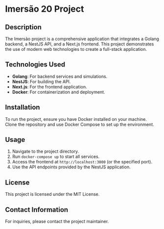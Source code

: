 # Imersão 20 Project

## Description
The Imersão project is a comprehensive application that integrates a Golang backend, a NestJS API, and a Next.js frontend. This project demonstrates the use of modern web technologies to create a full-stack application.

## Technologies Used
- **Golang**: For backend services and simulations.
- **NestJS**: For building the API.
- **Next.js**: For the frontend application.
- **Docker**: For containerization and deployment.

## Installation
To run the project, ensure you have Docker installed on your machine. Clone the repository and use Docker Compose to set up the environment.

## Usage
1. Navigate to the project directory.
2. Run `docker-compose up` to start all services.
3. Access the frontend at `http://localhost:3000` (or the specified port).
4. Use the API endpoints provided by the NestJS application.

## License
This project is licensed under the MIT License.

## Contact Information
For inquiries, please contact the project maintainer.
